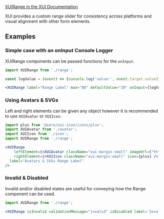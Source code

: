 <div class="xui-margin-vertical">
	<a href="../section-building-blocks-controls-range.html" isDocLink>XUIRange in the XUI Documentation</a>
</div>

XUI provides a custom range slider for consistency across platforms and visual alignment with other form elements.


## Examples

### Simple case with an onInput Console Logger
XUIRange components can be passed functions for the `onInput`.

```jsx harmony
import XUIRange from './range';

const logValue = (event) => {console.log('value:', event.target.value)};

<XUIRange label="Range Label" max="80" defaultValue="30" onInput={logValue} />

```

### Using Avatars & SVGs
Left and right elements can be given any object however it is recommended to use `XUIAvatar` or `XUIIcon`.

```jsx harmony
import plus from '@xero/xui-icon/icons/plus';
import XUIAvatar from './avatar';
import XUIIcon from './icon';
import XUIRange from './range';

<XUIRange
	leftElement={<XUIAvatar className="xui-margin-small" imageUrl={"https://s3.amazonaws.com/uifaces/faces/twitter/kerihenare/48.jpg"}/>}
	rightElement={<XUIIcon className="xui-margin-small" icon={plus} />}
  label="Avatars & SVGs Range Label"
/>
```

### Invalid & Disabled
Invalid and/or disabled states are useful for conveying how the Range component can be used.

```jsx harmony
import XUIRange from './range';

<XUIRange isInvalid validationMessage="invalid" isDisabled label='Invalid & Disabled Range Label' />
```
